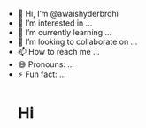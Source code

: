 - 👋 Hi, I’m @awaishyderbrohi
- 👀 I’m interested in ...
- 🌱 I’m currently learning ...
- 💞️ I’m looking to collaborate on ...
- 📫 How to reach me ...
- 😄 Pronouns: ...
- ⚡ Fun fact: ...
  <h1>Hi</h1>

<!---
awaishyderbrohi/awaishyderbrohi is a ✨ special ✨ repository because its `README.md` (this file) appears on your GitHub profile.
You can click the Preview link to take a look at your changes.
--->
